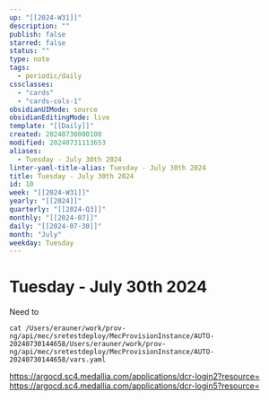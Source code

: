 ```yaml
---
up: "[[2024-W31]]"
description: ""
publish: false
starred: false
status: ""
type: note
tags:
  - periodic/daily
cssclasses:
  - "cards"
  - "cards-cols-1"
obsidianUIMode: source
obsidianEditingMode: live
template: "[[Daily]]"
created: 20240730000100
modified: 20240731113653
aliases:
  - Tuesday - July 30th 2024
linter-yaml-title-alias: Tuesday - July 30th 2024
title: Tuesday - July 30th 2024
id: 10
week: "[[2024-W31]]"
yearly: "[[2024]]"
quarterly: "[[2024-Q3]]"
monthly: "[[2024-07]]"
daily: "[[2024-07-30]]"
month: "July"
weekday: Tuesday
---
```


# Tuesday - July 30th 2024

Need to

```
cat /Users/erauner/work/prov-ng/api/mec/sretestdeploy/MecProvisionInstance/AUTO-20240730144658/Users/erauner/work/prov-ng/api/mec/sretestdeploy/MecProvisionInstance/AUTO-20240730144658/vars.yaml
```

https://argocd.sc4.medallia.com/applications/dcr-login2?resource=  
https://argocd.sc4.medallia.com/applications/dcr-login5?resource=
